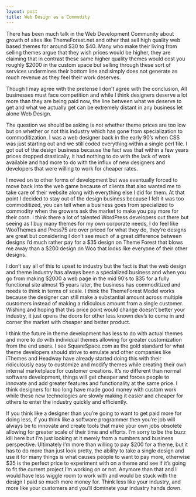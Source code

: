 ```yaml
---
layout: post
title: Web Design as a Commodity
---
```


There has been much talk in the Web Development Community about growth of sites like ThemeForest.net and other that sell high quality web based themes for around $30 to $40. Many who make their living from selling themes argue that they wish prices would be higher, they are claiming that in contrast these same higher quality themes would cost you roughly $2000 in the custom space but selling through these sort of services undermines their bottom line and simply does not generate as much revenue as they feel their work deserves.

Though I may agree with the pretense I don’t agree with the conclusion,  All businesses must face competition and while I think designers deserve a lot more than they are being paid now, the line between what we deserve to get and what we actually get can be extremely distant in any business let alone Web Design.

The question we should be asking is not whether theme prices are too low but on whether or not this industry which has gone from specialization to commoditization. I was a web designer back in the early 90’s when CSS was just starting out and we still coded everything within a single perl file. I got out of the design business because the fact was that within a few years prices dropped drastically, it had nothing to do with the lack of work available and had more to do with the influx of new designers and developers that were willing to work for cheaper rates.

I moved on to other forms of development but was eventually forced to move back into the web game because of clients that also wanted me to take care of their website along with everything else I did for them. At that point I decided to stay out of the design business because I felt it was too commoditized, you can tell when a business goes from specialized to commodity when the growers ask the market to make you pay more for their corn. I think there a lot of talented WordPress developers out there but seeing as I buy many themes for my own corporate needs, I do feel like WooThemes and Press75 are over priced for what they do, they’re designs are great but considering I don’t see much of a great difference between designs I’d much rather pay for a $35 design on Theme Forest that blows me away than a $200 design on Woo that looks like everyone of their other designs.

I don’t say all of this to upset to industry but the fact is that the web design and theme industry has always been a specialized business and when you go from making $2000 a web page in the mid 90’s to $35 for a fully functional site almost 15 years later, the business has commoditized and needs to think in terms of scale. I think the ThemeForest Model works because the designer can still make a substantial amount across multiple customers instead of making a ridiculous amount from a single customer. Wishing and hoping that this price point would change doesn’t better your industry, it just opens the doors for other less known dev’s to come in and corner the market with cheaper and better product.

I think the future in theme development has less to do with actual themes and more to do with individual themes allowing for greater customization from the end users. I see SquareSpace.com as the gold standard for what theme developers should strive to emulate and other companies like iThemes and Headway have already started doing this with their ridiculously easy to customize and modify themes while creating their own internal marketplace for customer creations. It’s no different than normal software development, things will get cheaper and forces people to innovate and add greater features and functionality at the same price. I think designers for too long have made good money with custom work while these new technologies are slowly making it easier and cheaper for others to enter the industry quickly and efficiently.

If you think like a designer than you’re going to want to get paid more for doing less, if you think like a software programmer then you’re job will always be to innovate and create tools that make your own jobs obsolete allowing for greater scale of their time and efforts. I’m sorry to be the buzz kill here but I’m just looking at it merely from a numbers and business perspective. Ultimately I’m more than willing to pay $200 for a theme, but it has to do more than just look pretty, the ability to take a single design and use it for many things is what causes people to want to pay more, otherwise $35 is the perfect price to experiment with on a theme and see if it’s going to fit the current project I’m working on or not. Anymore than that and I would have less wiggle room to work with and would be stuck with the design I paid so much more money for. Think less like your industry, and more like your customers and you’ll dominate your industry hands down.
